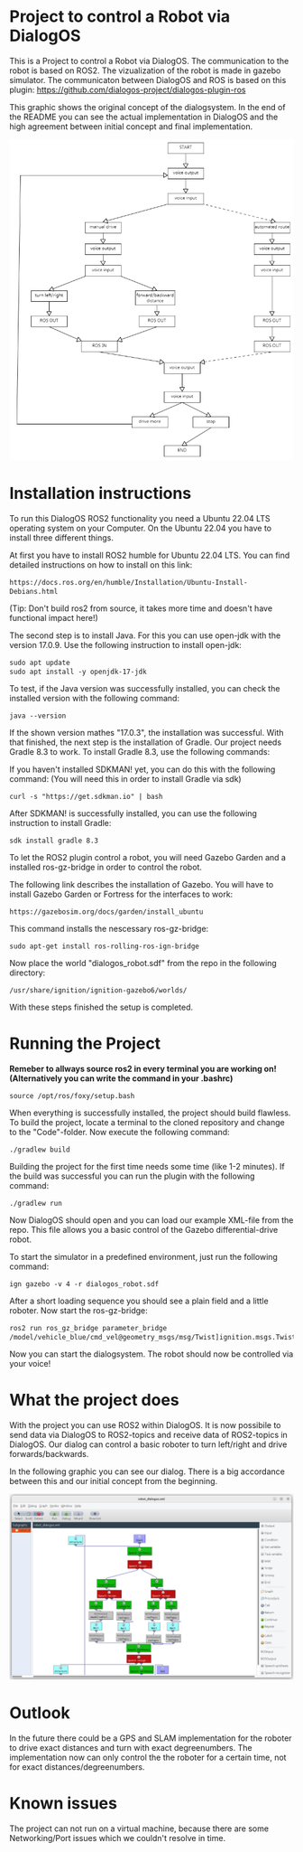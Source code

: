 # Project to control a Robot via DialogOS

This is a Project to control a Robot via DialogOS. The communication to the robot is based on ROS2. The vizualization of the robot is made in gazebo simulator. 
The communicaton between DialogOS and ROS is based on this plugin: https://github.com/dialogos-project/dialogos-plugin-ros

This graphic shows the original concept of the dialogsystem. In the end of the README you can see the actual implementation in DialogOS and the high agreement between initial concept and final implementation.

![concept](/graphics/conecpt_v1_0.png "communication concept")

# Installation instructions

To run this DialogOS ROS2 functionality you need a Ubuntu 22.04 LTS operating system on your Computer. On the Ubuntu 22.04 you have to install three different things.

At first you have to install ROS2 humble for Ubuntu 22.04 LTS. You can find detailed instructions on how to install on this link:

```
https://docs.ros.org/en/humble/Installation/Ubuntu-Install-Debians.html
```
(Tip: Don't build ros2 from source, it takes more time and doesn't have functional impact here!)

The second step is to install Java. For this you can use open-jdk with the version 17.0.9.
Use the following instruction to install open-jdk:

```
sudo apt update
sudo apt install -y openjdk-17-jdk
```

To test, if the Java version was successfully installed, you can check the installed version with the following command:

```
java --version
```

If the shown version mathes "17.0.3", the installation was successful. 
With that finished, the next step is the installation of Gradle. Our project needs Gradle 8.3 to work. To install Gradle 8.3, use the following commands:

If you haven't installed SDKMAN! yet, you can do this with the following command: (You will need this in order to install Gradle via sdk)
```
curl -s "https://get.sdkman.io" | bash
```

After SDKMAN! is successfully installed, you can use the following instruction to install Gradle:

```
sdk install gradle 8.3
```

To let the ROS2 plugin control a robot, you will need Gazebo Garden and a installed ros-gz-bridge in order to control the robot.

The following link describes the installation of Gazebo. You will have to install Gazebo Garden or Fortress for the interfaces to work: 

```
https://gazebosim.org/docs/garden/install_ubuntu
```

This command installs the nescessary ros-gz-bridge:

```
sudo apt-get install ros-rolling-ros-ign-bridge
```

Now place the world "dialogos_robot.sdf" from the repo in the following directory:

```
/usr/share/ignition/ignition-gazebo6/worlds/
```

With these steps finished the setup is completed.

# Running the Project 

**Remeber to allways source ros2 in every terminal you are working on! (Alternatively you can write the command in your .bashrc)**

```
source /opt/ros/foxy/setup.bash
```


When everything is successfully installed, the project should build flawless. To build the project, locate a terminal to the cloned repository and change to the "Code"-folder.
Now execute the following command: 

```
./gradlew build
```

Building the project for the first time needs some time (like 1-2 minutes). If the build was successful you can run the plugin with the following command:

```
./gradlew run
```

Now DialogOS should open and you can load our example XML-file from the repo. This file allows you a basic control of the Gazebo differential-drive robot. 

To start the simulator in a predefined environment, just run the following command:

```
ign gazebo -v 4 -r dialogos_robot.sdf
```

After a short loading sequence you should see a plain field and a little roboter.
Now start the ros-gz-bridge:

```
ros2 run ros_gz_bridge parameter_bridge /model/vehicle_blue/cmd_vel@geometry_msgs/msg/Twist]ignition.msgs.Twist
```

Now you can start the dialogsystem. The robot should now be controlled via your voice!

# What the project does

With the project you can use ROS2 within DialogOS. It is now possibile to send data via DialogOS to ROS2-topics and receive data of ROS2-topics in DialogOS. Our dialog can control a basic roboter to turn left/right and drive forwards/backwards. 

In the following graphic you can see our dialog. There is a big accordance between this and our initial concept from the beginning.

![final](/graphics/dialogos_final.jpg "final dialogos implementation")

# Outlook

In the future there could be a GPS and SLAM implementation for the roboter to drive exact distances and turn with exact degreenumbers. The implementation now can only control the the roboter for a certain time, not for exact distances/degreenumbers. 

# Known issues

The project can not run on a virtual machine, because there are some Networking/Port issues which we couldn't resolve in time. 

